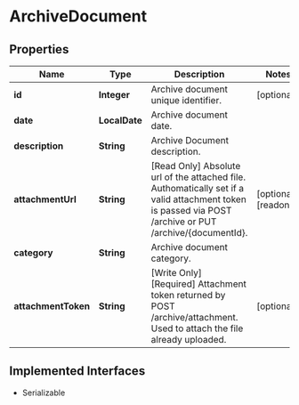 

# ArchiveDocument


## Properties

Name | Type | Description | Notes
------------ | ------------- | ------------- | -------------
**id** | **Integer** | Archive document unique identifier. |  [optional]
**date** | **LocalDate** | Archive document date. | 
**description** | **String** | Archive Document description. | 
**attachmentUrl** | **String** | [Read Only] Absolute url of the attached file. Authomatically set if a valid attachment token is passed via POST /archive or PUT /archive/{documentId}. |  [optional] [readonly]
**category** | **String** | Archive document category. | 
**attachmentToken** | **String** | [Write Only]  [Required] Attachment token returned by POST /archive/attachment. Used to attach the file already uploaded. |  [optional]


## Implemented Interfaces

* Serializable


